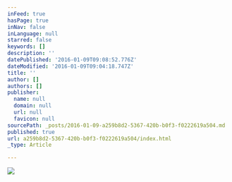 ```yaml
---
inFeed: true
hasPage: true
inNav: false
inLanguage: null
starred: false
keywords: []
description: ''
datePublished: '2016-01-09T09:08:52.776Z'
dateModified: '2016-01-09T09:04:18.747Z'
title: ''
author: []
authors: []
publisher:
  name: null
  domain: null
  url: null
  favicon: null
sourcePath: _posts/2016-01-09-a259b8d2-5367-420b-b0f3-f0222619a504.md
published: true
url: a259b8d2-5367-420b-b0f3-f0222619a504/index.html
_type: Article

---
```

![](https://the-grid-user-content.s3-us-west-2.amazonaws.com/679d6ecb-9e05-4804-afc7-19501b33868e.jpg)